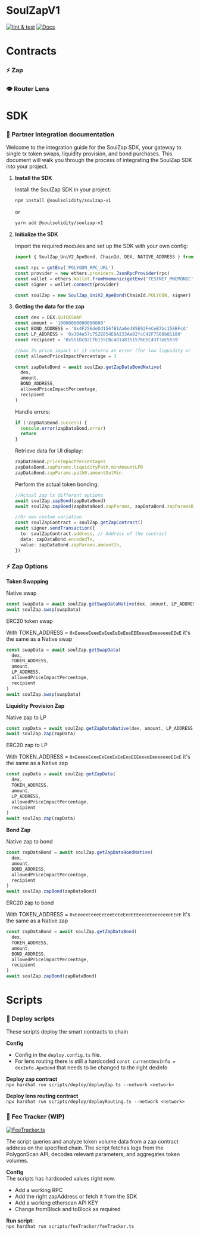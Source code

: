 # SoulZapV1

[![lint & test](https://github.com/soulsolidity/soulzapv1/actions/workflows/lint-test.yml/badge.svg)](https://github.com/soulsolidity/soulzapv1/actions/workflows/lint-test.yml)
[![Docs](https://img.shields.io/badge/docs-%F0%9F%93%84-yellow)](./docs/)

# Contracts

### ⚡ Zap

### 👁️ Router Lens

# SDK

### 📖 Partner Integration documentation

Welcome to the integration guide for the SoulZap SDK, your gateway to single tx token swaps, liquidity provision, and bond purchases. This document will walk you through the process of integrating the SoulZap SDK into your project.

1. **Install the SDK**

   Install the SoulZap SDK in your project:

   ```bash
   npm install @soulsolidity/soulzap-v1
   ```

   or

   ```bash
   yarn add @soulsolidity/soulzap-v1
   ```

2. **Initialize the SDK**

   Import the required modules and set up the SDK with your own config:

   ```ts
   import { SoulZap_UniV2_ApeBond, ChainId, DEX, NATIVE_ADDRESS } from '@soulsolidity/soulzap-v1'

   const rpc = getEnv('POLYGON_RPC_URL')
   const provider = new ethers.providers.JsonRpcProvider(rpc)
   const wallet = ethers.Wallet.fromMnemonic(getEnv('TESTNET_MNEMONIC'))
   const signer = wallet.connect(provider)

   const soulZap = new SoulZap_UniV2_ApeBond(ChainId.POLYGON, signer)
   ```

3. **Getting the data for the zap**

   ```ts
   const dex = DEX.QUICKSWAP
   const amount = '10000000000000000'
   const BOND_ADDRESS = '0x4F256deDd156fB1Aa6e485E92FeCeB7bc15EBFcA'
   const LP_ADDRESS = '0x304e57c752E854E9A233Ae82fcC42F7568b81180'
   const recipient = '0x551DcB2Cf6155CBc4d1a8151576EEC43f3aE5559'

   //max 3% price impact or it returns an error (for low liquidity or large zaps)
   const allowedPriceImpactPercentage = 3

   const zapDataBond = await soulZap.getZapDataBondNative(
     dex,
     amount,
     BOND_ADDRESS,
     allowedPriceImpactPercentage,
     recipient
   )
   ```

   Handle errors:

   ```ts
   if (!zapDataBond.success) {
     console.error(zapDataBond.error)
     return
   }
   ```

   Retrieve data for UI display:

   ```ts
   zapDataBond.priceImpactPercentages
   zapDataBond.zapParams.liquidityPath.minAmountLP0
   zapDataBond.zapParams.path0.amountOutMin
   ```

   Perform the actual token bonding:

   ```ts
   //Actual zap tx different options
   await soulZap.zapBond(zapDataBond)
   await soulZap.zapBond(zapDataBond.zapParams, zapDataBond.zapParamsBonds, zapDataBond.feeSwapPath)

   //Or own custom variation
   const soulZapContract = soulZap.getZapContract()
   await signer.sendTransaction({
     to: soulZapContract.address, // Address of the contract
     data: zapDataBond.encodedTx,
     value: zapDataBond.zapParams.amountIn,
   })
   ```

### ⚡ Zap Options

**Token Swapping**

Native swap

```ts
const swapData = await soulZap.getSwapDataNative(dex, amount, LP_ADDRESS, allowedPriceImpactPercentage, recipient)
await soulZap.swap(swapData)
```

ERC20 token swap

With TOKEN_ADDRESS = `0xEeeeeEeeeEeEeeEeEeEeeEEEeeeeEeeeeeeeEEeE` it's the same as a Native swap

```ts
const swapData = await soulZap.getSwapData(
  dex,
  TOKEN_ADDRESS,
  amount,
  LP_ADDRESS,
  allowedPriceImpactPercentage,
  recipient
)
await soulZap.swap(swapData)
```

**Liquidity Provision Zap**

Native zap to LP

```ts
const zapData = await soulZap.getZapDataNative(dex, amount, LP_ADDRESS, allowedPriceImpactPercentage, recipient)
await soulZap.zap(zapData)
```

ERC20 zap to LP

With TOKEN_ADDRESS = `0xEeeeeEeeeEeEeeEeEeEeeEEEeeeeEeeeeeeeEEeE` it's the same as a Native zap

```ts
const zapData = await soulZap.getZapData(
  dex,
  TOKEN_ADDRESS,
  amount,
  LP_ADDRESS,
  allowedPriceImpactPercentage,
  recipient
)
await soulZap.zap(zapData)
```

**Bond Zap**

Native zap to bond

```ts
const zapDataBond = await soulZap.getZapDataBondNative(
  dex,
  amount,
  BOND_ADDRESS,
  allowedPriceImpactPercentage,
  recipient
)
await soulZap.zapBond(zapDataBond)
```

ERC20 zap to bond

With TOKEN_ADDRESS = `0xEeeeeEeeeEeEeeEeEeEeeEEEeeeeEeeeeeeeEEeE` it's the same as a Native zap

```ts
const zapDataBond = await soulZap.getZapDataBond(
  dex,
  TOKEN_ADDRESS,
  amount,
  BOND_ADDRESS,
  allowedPriceImpactPercentage,
  recipient
)
await soulZap.zapBond(zapDataBond)
```

# Scripts

### 🚀 Deploy scripts

These scripts deploy the smart contracts to chain

**Config**

- Config in the `deploy.config.ts` file.
- For lens routing there is still a hardcoded `const currentDexInfo = dexInfo.ApeBond` that needs to be changed to the right dexInfo

**Deploy zap contract** <br />
`npx hardhat run scripts/deploy/deployZap.ts --network <network>`

**Deploy lens routing contract** <br />
`npx hardhat run scripts/deploy/deployRouting.ts --network <network>`

### 💸 Fee Tracker (WIP)

[![FeeTracker.ts](https://img.shields.io/badge/scripts/feeTracker/FeeTracker.ts-%F0%9F%93%84-blue)](https://github.com/SoulSolidity/SoulZapV1/blob/feat/fee-tracking/scripts/feeTracker/feeTracker.ts)

The script queries and analyze token volume data from a zap contract address on the specified chain. The script fetches logs from the PolygonScan API, decodes relevant parameters, and aggregates token volumes.

**Config** <br />
The scripts has hardcoded values right now.

- Add a working RPC
- Add the right zapAddress or fetch it from the SDK
- Add a working etherscan API KEY
- Change fromBlock and toBlock as required

**Run script:** <br /> `npx hardhat run scripts/feeTracker/feeTracker.ts`

